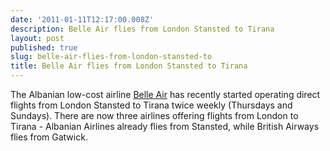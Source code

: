 ```yaml
---
date: '2011-01-11T12:17:00.008Z'
description: Belle Air flies from London Stansted to Tirana
layout: post
published: true
slug: belle-air-flies-from-london-stansted-to
title: Belle Air flies from London Stansted to Tirana
---
```


The Albanian low-cost airline <a href="http://www.belleair.it/default.aspx?lang=en">Belle Air</a> has recently started operating direct flights from London Stansted to Tirana twice weekly (Thursdays and Sundays). There are now three airlines offering flights from London to Tirana - Albanian Airlines already flies from Stansted, while British Airways flies from Gatwick.